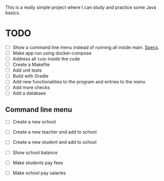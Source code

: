 This is a really simple project where I can study and practice some Java basics. 

# TODO
- [ ] Show a command line menu instead of running all inside main. [Specs](#command-line-menu).
- [ ] Make app run using docker-compose
- [ ] Address all `todo` inside the code
- [ ] Create a Makefile
- [ ] Add unit tests 
- [ ] Build with Gradle
- [ ] Add new functionalities to the program and entries to the menu
- [ ] Add more checks
- [ ] Add a database

## Command line menu 
- [ ] Create a new school
- [ ] Create a new teacher and add to school
- [ ] Create a new student and add to school
- [ ] Show school balance
- [ ] Make students pay fees
- [ ] Make school pay salaries


